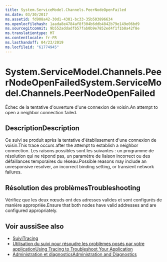 ```yaml
---
title: System.ServiceModel.Channels.PeerNodeOpenFailed
ms.date: 03/30/2017
ms.assetid: fd908a42-30d1-4301-bc33-35b503896634
ms.openlocfilehash: 1aada8e4784af8f304b6ddb4842b79e149e06bd9
ms.sourcegitcommit: 9b552addadfb57fab0b9e7852ed4f1f1b8a42f8e
ms.translationtype: MT
ms.contentlocale: fr-FR
ms.lasthandoff: 04/23/2019
ms.locfileid: "61774945"
---
```

# <a name="systemservicemodelchannelspeernodeopenfailed"></a><span data-ttu-id="eb4ca-102">System.ServiceModel.Channels.PeerNodeOpenFailed</span><span class="sxs-lookup"><span data-stu-id="eb4ca-102">System.ServiceModel.Channels.PeerNodeOpenFailed</span></span>
<span data-ttu-id="eb4ca-103">Échec de la tentative d'ouverture d'une connexion de voisin.</span><span class="sxs-lookup"><span data-stu-id="eb4ca-103">An attempt to open a neighbor connection failed.</span></span>  
  
## <a name="description"></a><span data-ttu-id="eb4ca-104">Description</span><span class="sxs-lookup"><span data-stu-id="eb4ca-104">Description</span></span>  
 <span data-ttu-id="eb4ca-105">Ce suivi se produit après la tentative d'établissement d'une connexion de voisin.</span><span class="sxs-lookup"><span data-stu-id="eb4ca-105">This trace occurs after the attempt to establish a neighbor connection.</span></span> <span data-ttu-id="eb4ca-106">Les raisons possibles sont les suivantes : un programme de résolution qui ne répond pas, un paramètre de liaison incorrect ou des défaillances temporaires du réseau.</span><span class="sxs-lookup"><span data-stu-id="eb4ca-106">Possible reasons may include an unresponsive resolver, an incorrect binding setting, or transient network failures.</span></span>  
  
## <a name="troubleshooting"></a><span data-ttu-id="eb4ca-107">Résolution des problèmes</span><span class="sxs-lookup"><span data-stu-id="eb4ca-107">Troubleshooting</span></span>  
 <span data-ttu-id="eb4ca-108">Vérifiez que les deux nœuds ont des adresses valides et sont configurés de manière appropriée.</span><span class="sxs-lookup"><span data-stu-id="eb4ca-108">Ensure that both nodes have valid addresses and are configured appropriately.</span></span>  
  
## <a name="see-also"></a><span data-ttu-id="eb4ca-109">Voir aussi</span><span class="sxs-lookup"><span data-stu-id="eb4ca-109">See also</span></span>

- [<span data-ttu-id="eb4ca-110">Suivi</span><span class="sxs-lookup"><span data-stu-id="eb4ca-110">Tracing</span></span>](../../../../../docs/framework/wcf/diagnostics/tracing/index.md)
- [<span data-ttu-id="eb4ca-111">Utilisation du suivi pour résoudre les problèmes posés par votre application</span><span class="sxs-lookup"><span data-stu-id="eb4ca-111">Using Tracing to Troubleshoot Your Application</span></span>](../../../../../docs/framework/wcf/diagnostics/tracing/using-tracing-to-troubleshoot-your-application.md)
- [<span data-ttu-id="eb4ca-112">Administration et diagnostics</span><span class="sxs-lookup"><span data-stu-id="eb4ca-112">Administration and Diagnostics</span></span>](../../../../../docs/framework/wcf/diagnostics/index.md)
